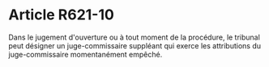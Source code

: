 # Article R621-10

Dans le jugement d'ouverture ou à tout moment de la procédure, le tribunal peut désigner un juge-commissaire suppléant qui exerce les attributions du juge-commissaire momentanément empêché.